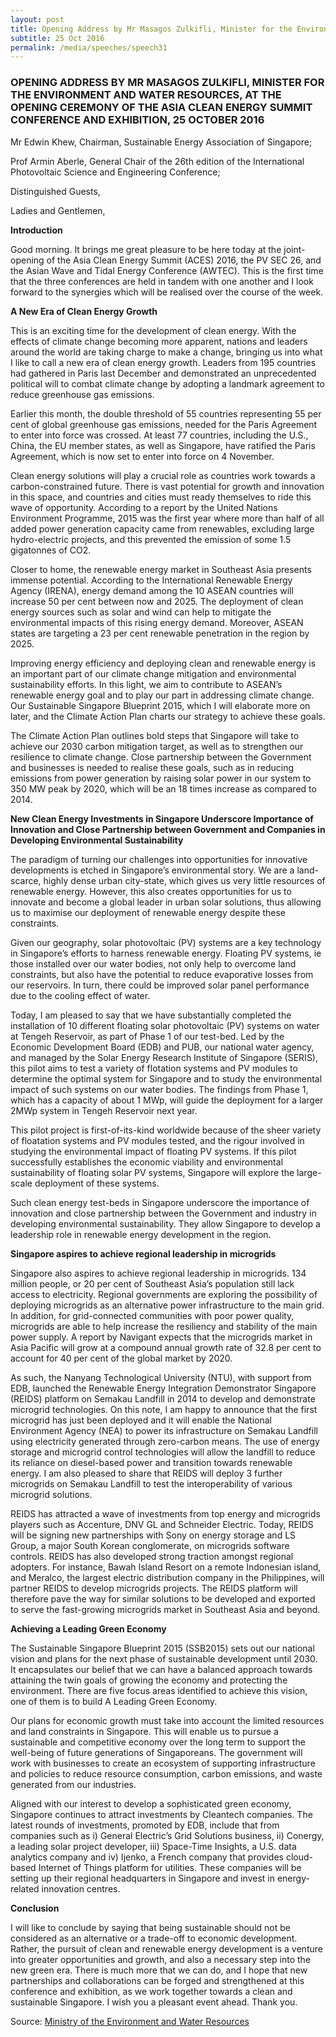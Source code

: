 ```yaml
---
layout: post
title: Opening Address by Mr Masagos Zulkifli, Minister for the Environment and Water Resources, at the Opening Ceremony of the Asia Clean Energy Summit Conference and Exhibition, 25 October 2016
subtitle: 25 Oct 2016
permalink: /media/speeches/speech31
---
```


### OPENING ADDRESS BY MR MASAGOS ZULKIFLI, MINISTER FOR THE ENVIRONMENT AND WATER RESOURCES, AT THE OPENING CEREMONY OF THE ASIA CLEAN ENERGY SUMMIT CONFERENCE AND EXHIBITION, 25 OCTOBER 2016

Mr Edwin Khew, Chairman, Sustainable Energy Association of Singapore;

Prof Armin Aberle, General Chair of the 26th edition of the International Photovoltaic Science and Engineering Conference; 

Distinguished Guests,

Ladies and Gentlemen, 

**Introduction**

Good morning. It brings me great pleasure to be here today at the joint-opening of the Asia Clean Energy Summit (ACES) 2016, the PV SEC 26, and the Asian Wave and Tidal Energy Conference (AWTEC). This is the first time that the three conferences are held in tandem with one another and I look forward to the synergies which will be realised over the course of the week. 

**A New Era of Clean Energy Growth**

This is an exciting time for the development of clean energy. With the effects of climate change becoming more apparent, nations and leaders around the world are taking charge to make a change, bringing us into what I like to call a new era of clean energy growth. Leaders from 195 countries had gathered in Paris last December and demonstrated an unprecedented political will to combat climate change by adopting a landmark agreement to reduce greenhouse gas emissions.

Earlier this month, the double threshold of 55 countries representing 55 per cent of global greenhouse gas emissions, needed for the Paris Agreement to enter into force was crossed. At least 77 countries, including the U.S., China, the EU member states, as well as Singapore, have ratified the Paris Agreement, which is now set to enter into force on 4 November.

Clean energy solutions will play a crucial role as countries work towards a carbon-constrained future. There is vast potential for growth and innovation in this space, and countries and cities must ready themselves to ride this wave of opportunity. According to a report by the United Nations Environment Programme, 2015 was the first year where more than half of all added power generation capacity came from renewables, excluding large hydro-electric projects, and this prevented the emission of some 1.5 gigatonnes of CO2.

Closer to home, the renewable energy market in Southeast Asia presents immense potential.  According to the International Renewable Energy Agency (IRENA), energy demand among the 10 ASEAN countries will increase 50 per cent between now and 2025. The deployment of clean energy sources such as solar and wind can help to mitigate the environmental impacts of this rising energy demand. Moreover, ASEAN states are targeting a 23 per cent renewable penetration in the region by 2025.

Improving energy efficiency and deploying clean and renewable energy is an important part of our climate change mitigation and environmental sustainability efforts. In this light, we aim to contribute to ASEAN’s renewable energy goal and to play our part in addressing climate change. Our Sustainable Singapore Blueprint 2015, which I will elaborate more on later, and the Climate Action Plan charts our strategy to achieve these goals.

The Climate Action Plan outlines bold steps that Singapore will take to achieve our 2030 carbon mitigation target, as well as to strengthen our resilience to climate change. Close partnership between the Government and businesses is needed to realise these goals, such as in reducing emissions from power generation by raising solar power in our system to 350 MW peak by 2020, which will be an 18 times increase as compared to 2014.

**New Clean Energy Investments in Singapore Underscore Importance of Innovation and Close Partnership between Government and Companies in Developing Environmental Sustainability**

The paradigm of turning our challenges into opportunities for innovative developments is etched in Singapore’s environmental story. We are a land-scarce, highly dense urban city-state, which gives us very little resources of renewable energy. However, this also creates opportunities for us to innovate and become a global leader in urban solar solutions, thus allowing us to maximise our deployment of renewable energy despite these constraints.

Given our geography, solar photovoltaic (PV) systems are a key technology in Singapore’s efforts to harness renewable energy. Floating PV systems, ie those installed over our water bodies, not only help to overcome land constraints, but also have the potential to reduce evaporative losses from our reservoirs.  In turn, there could be improved solar panel performance due to the cooling effect of water.

Today, I am pleased to say that we have substantially completed the installation of 10 different floating solar photovoltaic (PV) systems on water at Tengeh Reservoir, as part of Phase 1 of our test-bed. Led by the Economic Development Board (EDB) and PUB, our national water agency, and managed by the Solar Energy Research Institute of Singapore (SERIS), this pilot aims to test a variety of flotation systems and PV modules to determine the optimal system for Singapore and to study the environmental impact of such systems on our water bodies. The findings from Phase 1, which has a capacity of about 1 MWp, will guide the deployment for a larger 2MWp system in Tengeh Reservoir next year.

This pilot project is first-of-its-kind worldwide because of the sheer variety of floatation systems and PV modules tested, and the rigour involved in studying the environmental impact of floating PV systems. If this pilot successfully establishes the economic viability and environmental sustainability of floating solar PV systems, Singapore will explore the large-scale deployment of these systems.

Such clean energy test-beds in Singapore underscore the importance of innovation and close partnership between the Government and industry in developing environmental sustainability. They allow Singapore to develop a leadership role in renewable energy development in the region.

**Singapore aspires to achieve regional leadership in microgrids**

Singapore also aspires to achieve regional leadership in microgrids. 134 million people, or 20 per cent of Southeast Asia’s population still lack access to electricity. Regional governments are exploring the possibility of deploying microgrids as an alternative power infrastructure to the main grid. In addition, for grid-connected communities with poor power quality, microgrids are able to help increase the resiliency and stability of the main power supply. A report by Navigant expects that the microgrids market in Asia Pacific will grow at a compound annual growth rate of 32.8 per cent to account for 40 per cent of the global market by 2020.

As such, the Nanyang Technological University (NTU), with support from EDB, launched the Renewable Energy Integration Demonstrator Singapore (REIDS) platform on Semakau Landfill in 2014 to develop and demonstrate microgrid technologies. On this note, I am happy to announce that the first microgrid has just been deployed and it will enable the National Environment Agency (NEA) to power its infrastructure on Semakau Landfill using electricity generated through zero-carbon means. The use of energy storage and microgrid control technologies will allow the landfill to reduce its reliance on diesel-based power and transition towards renewable energy. I am also pleased to share that REIDS will deploy 3 further microgrids on Semakau Landfill to test the interoperability of various microgrid solutions.

REIDS has attracted a wave of investments from top energy and microgrids players such as Accenture, DNV GL and Schneider Electric. Today, REIDS will be signing new partnerships with Sony on energy storage and LS Group, a major South Korean conglomerate, on microgrids software controls. REIDS has also developed strong traction amongst regional adopters. For instance, Bawah Island Resort on a remote Indonesian island, and Meralco, the largest electric distribution company in the Philippines, will partner REIDS to develop microgrids projects. The REIDS platform will therefore pave the way for similar solutions to be developed and exported to serve the fast-growing microgrids market in Southeast Asia and beyond.

**Achieving a Leading Green Economy**

The Sustainable Singapore Blueprint 2015 (SSB2015) sets out our national vision and plans for the next phase of sustainable development until 2030. It encapsulates our belief that we can have a balanced approach towards attaining the twin goals of growing the economy and protecting the environment. There are five focus areas identified to achieve this vision, one of them is to build A Leading Green Economy.

Our plans for economic growth must take into account the limited resources and land constraints in Singapore. This will enable us to pursue a sustainable and competitive economy over the long term to support the well-being of future generations of Singaporeans. The government will work with businesses to create an ecosystem of supporting infrastructure and policies to reduce resource consumption, carbon emissions, and waste generated from our industries.

Aligned with our interest to develop a sophisticated green economy, Singapore continues to attract investments by Cleantech companies. The latest rounds of investments, promoted by EDB, include that from companies such as  i)  General Electric’s Grid Solutions business,  ii)  Conergy, a leading solar project developer,  iii)  Space-Time Insights, a U.S. data analytics company and  iv)  Ijenko, a French company that provides cloud-based Internet of Things platform for utilities. These companies will be setting up their regional headquarters in Singapore and invest in energy-related innovation centres.

**Conclusion**

I will like to conclude by saying that being sustainable should not be considered as an alternative or a trade-off to economic development. Rather, the pursuit of clean and renewable energy development is a venture into greater opportunities and growth, and also a necessary step into the new green era. There is much more that we can do, and I hope that new partnerships and collaborations can be forged and strengthened at this conference and exhibition, as we work together towards a clean and sustainable Singapore. I wish you a pleasant event ahead. Thank you.

Source: [<a href="https://www.mewr.gov.sg/news/opening-address-by-mr-masagos-zulkifli--minister-for-the-environment-and-water-resources--at-the-opening-ceremony-of-the-asia-clean-energy-summit-conference-and-exhibition--25-october-2016" target="_blank">Ministry of the Environment and Water Resources</a>](https://www.mewr.gov.sg/news/opening-address-by-mr-masagos-zulkifli--minister-for-the-environment-and-water-resources--at-the-opening-ceremony-of-the-asia-clean-energy-summit-conference-and-exhibition--25-october-2016)

